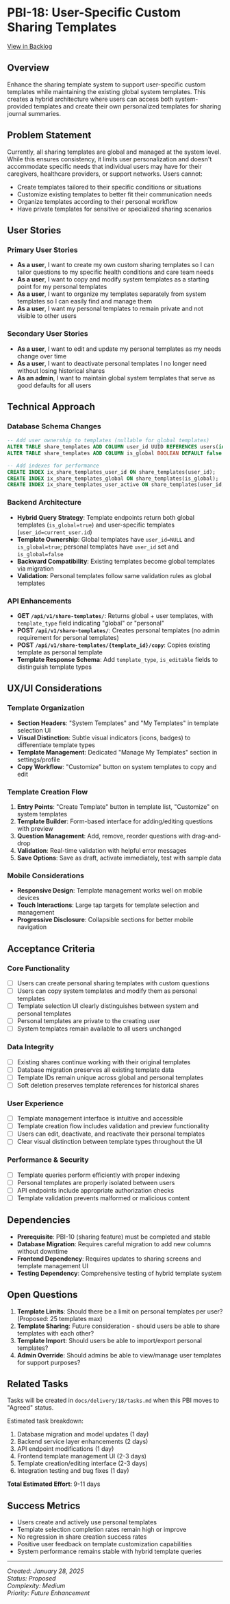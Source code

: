 # PBI-18: User-Specific Custom Sharing Templates

[View in Backlog](../backlog.md#user-content-18)

## Overview

Enhance the sharing template system to support user-specific custom templates while maintaining the existing global system templates. This creates a hybrid architecture where users can access both system-provided templates and create their own personalized templates for sharing journal summaries.

## Problem Statement

Currently, all sharing templates are global and managed at the system level. While this ensures consistency, it limits user personalization and doesn't accommodate specific needs that individual users may have for their caregivers, healthcare providers, or support networks. Users cannot:

- Create templates tailored to their specific conditions or situations
- Customize existing templates to better fit their communication needs
- Organize templates according to their personal workflow
- Have private templates for sensitive or specialized sharing scenarios

## User Stories

### Primary User Stories
- **As a user**, I want to create my own custom sharing templates so I can tailor questions to my specific health conditions and care team needs
- **As a user**, I want to copy and modify system templates as a starting point for my personal templates
- **As a user**, I want to organize my templates separately from system templates so I can easily find and manage them
- **As a user**, I want my personal templates to remain private and not visible to other users

### Secondary User Stories
- **As a user**, I want to edit and update my personal templates as my needs change over time
- **As a user**, I want to deactivate personal templates I no longer need without losing historical shares
- **As an admin**, I want to maintain global system templates that serve as good defaults for all users

## Technical Approach

### Database Schema Changes
```sql
-- Add user ownership to templates (nullable for global templates)
ALTER TABLE share_templates ADD COLUMN user_id UUID REFERENCES users(id);
ALTER TABLE share_templates ADD COLUMN is_global BOOLEAN DEFAULT false NOT NULL;

-- Add indexes for performance
CREATE INDEX ix_share_templates_user_id ON share_templates(user_id);
CREATE INDEX ix_share_templates_global ON share_templates(is_global);
CREATE INDEX ix_share_templates_user_active ON share_templates(user_id, is_active) WHERE user_id IS NOT NULL;
```

### Backend Architecture
- **Hybrid Query Strategy**: Template endpoints return both global templates (`is_global=true`) and user-specific templates (`user_id=current_user.id`)
- **Template Ownership**: Global templates have `user_id=NULL` and `is_global=true`; personal templates have `user_id` set and `is_global=false`
- **Backward Compatibility**: Existing templates become global templates via migration
- **Validation**: Personal templates follow same validation rules as global templates

### API Enhancements
- **GET `/api/v1/share-templates/`**: Returns global + user templates, with `template_type` field indicating "global" or "personal"
- **POST `/api/v1/share-templates/`**: Creates personal templates (no admin requirement for personal templates)
- **POST `/api/v1/share-templates/{template_id}/copy`**: Copies existing template as personal template
- **Template Response Schema**: Add `template_type`, `is_editable` fields to distinguish template types

## UX/UI Considerations

### Template Organization
- **Section Headers**: "System Templates" and "My Templates" in template selection UI
- **Visual Distinction**: Subtle visual indicators (icons, badges) to differentiate template types
- **Template Management**: Dedicated "Manage My Templates" section in settings/profile
- **Copy Workflow**: "Customize" button on system templates to copy and edit

### Template Creation Flow
1. **Entry Points**: "Create Template" button in template list, "Customize" on system templates
2. **Template Builder**: Form-based interface for adding/editing questions with preview
3. **Question Management**: Add, remove, reorder questions with drag-and-drop
4. **Validation**: Real-time validation with helpful error messages
5. **Save Options**: Save as draft, activate immediately, test with sample data

### Mobile Considerations
- **Responsive Design**: Template management works well on mobile devices
- **Touch Interactions**: Large tap targets for template selection and management
- **Progressive Disclosure**: Collapsible sections for better mobile navigation

## Acceptance Criteria

### Core Functionality
- [ ] Users can create personal sharing templates with custom questions
- [ ] Users can copy system templates and modify them as personal templates
- [ ] Template selection UI clearly distinguishes between system and personal templates
- [ ] Personal templates are private to the creating user
- [ ] System templates remain available to all users unchanged

### Data Integrity
- [ ] Existing shares continue working with their original templates
- [ ] Database migration preserves all existing template data
- [ ] Template IDs remain unique across global and personal templates
- [ ] Soft deletion preserves template references for historical shares

### User Experience
- [ ] Template management interface is intuitive and accessible
- [ ] Template creation flow includes validation and preview functionality
- [ ] Users can edit, deactivate, and reactivate their personal templates
- [ ] Clear visual distinction between template types throughout the UI

### Performance & Security
- [ ] Template queries perform efficiently with proper indexing
- [ ] Personal templates are properly isolated between users
- [ ] API endpoints include appropriate authorization checks
- [ ] Template validation prevents malformed or malicious content

## Dependencies

- **Prerequisite**: PBI-10 (sharing feature) must be completed and stable
- **Database Migration**: Requires careful migration to add new columns without downtime
- **Frontend Dependency**: Requires updates to sharing screens and template management UI
- **Testing Dependency**: Comprehensive testing of hybrid template system

## Open Questions

1. **Template Limits**: Should there be a limit on personal templates per user? (Proposed: 25 templates max)
2. **Template Sharing**: Future consideration - should users be able to share templates with each other?
3. **Template Import**: Should users be able to import/export personal templates?
4. **Admin Override**: Should admins be able to view/manage user templates for support purposes?

## Related Tasks

Tasks will be created in `docs/delivery/18/tasks.md` when this PBI moves to "Agreed" status.

Estimated task breakdown:
1. Database migration and model updates (1 day)
2. Backend service layer enhancements (2 days)
3. API endpoint modifications (1 day)
4. Frontend template management UI (2-3 days)
5. Template creation/editing interface (2-3 days)
6. Integration testing and bug fixes (1 day)

**Total Estimated Effort**: 9-11 days

## Success Metrics

- Users create and actively use personal templates
- Template selection completion rates remain high or improve
- No regression in share creation success rates
- Positive user feedback on template customization capabilities
- System performance remains stable with hybrid template queries

---

*Created: January 28, 2025*  
*Status: Proposed*  
*Complexity: Medium*  
*Priority: Future Enhancement*
